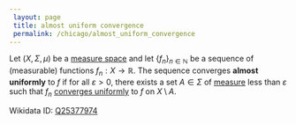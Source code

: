```yaml
---
 layout: page
 title: almost uniform convergence
 permalink: /chicago/almost_uniform_convergence
---
```

Let $(X,\Sigma,\mu)$ be a [measure space](https://mathgloss.github.io/MathGloss/chicago/measure_space) and let $\{f_n\}_{n\in\mathbb N}$ be a sequence of (measurable) functions $f_n: X\to \mathbb R$. The sequence converges **almost uniformly** to $f$ if for all $\varepsilon > 0$, there exists a set $A\in \Sigma$ of [measure](https://mathgloss.github.io/MathGloss/chicago/measure_space) less than $\varepsilon$ such that $f_n$ [converges uniformly](https://mathgloss.github.io/MathGloss/chicago/uniform_convergence) to $f$ on $X\setminus A$.

Wikidata ID: [Q25377974](https://www.wikidata.org/wiki/Q25377974)